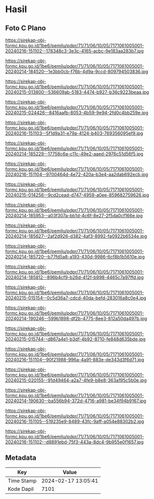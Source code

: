 # Hasil

## Foto C Plano

https://sirekap-obj-formc.kpu.go.id/1be6/pemilu/pdpr/71/71/06/10/05/7171061005001-20240216-151102--178348c3-3e3c-4165-acbc-9e183aa283b7.jpg

https://sirekap-obj-formc.kpu.go.id/1be6/pemilu/pdpr/71/71/06/10/05/7171061005001-20240214-184520--1e3bb0cb-f76b-4d9a-9ccd-809794503836.jpg

https://sirekap-obj-formc.kpu.go.id/1be6/pemilu/pdpr/71/71/06/10/05/7171061005001-20240215-013800--536609ab-5183-4474-b927-b36c9223beaa.jpg

https://sirekap-obj-formc.kpu.go.id/1be6/pemilu/pdpr/71/71/06/10/05/7171061005001-20240215-024426--8416aafb-8053-4b59-9e94-2fd0c4bb259e.jpg

https://sirekap-obj-formc.kpu.go.id/1be6/pemilu/pdpr/71/71/06/10/05/7171061005001-20240216-151103--5f1d9a31-e79a-4124-b403-769356095ef9.jpg

https://sirekap-obj-formc.kpu.go.id/1be6/pemilu/pdpr/71/71/06/10/05/7171061005001-20240214-185229--17758c6a-c11c-49e2-aaed-2976c51d56f5.jpg

https://sirekap-obj-formc.kpu.go.id/1be6/pemilu/pdpr/71/71/06/10/05/7171061005001-20240216-151104--9700464d-4e72-420a-b3e4-aa2dab692ecb.jpg

https://sirekap-obj-formc.kpu.go.id/1be6/pemilu/pdpr/71/71/06/10/05/7171061005001-20240215-014256--9cd2cead-d747-4959-a0ee-859682759626.jpg

https://sirekap-obj-formc.kpu.go.id/1be6/pemilu/pdpr/71/71/06/10/05/7171061005001-20240214-185953--a03f307a-bb1d-4c6f-8e27-2f5da0cf166e.jpg

https://sirekap-obj-formc.kpu.go.id/1be6/pemilu/pdpr/71/71/06/10/05/7171061005001-20240214-185627--2af2d926-d382-4af3-8992-fa0922b6534e.jpg

https://sirekap-obj-formc.kpu.go.id/1be6/pemilu/pdpr/71/71/06/10/05/7171061005001-20240214-185720--b77fd5a8-a193-430d-9986-6cf8b1b5610e.jpg

https://sirekap-obj-formc.kpu.go.id/1be6/pemilu/pdpr/71/71/06/10/05/7171061005001-20240214-185812--896b4cf9-b26d-412f-b998-4465c7a97ffd.jpg

https://sirekap-obj-formc.kpu.go.id/1be6/pemilu/pdpr/71/71/06/10/05/7171061005001-20240215-015154--0c5d36a7-cdcd-40da-befd-283016a8c0e4.jpg

https://sirekap-obj-formc.kpu.go.id/1be6/pemilu/pdpr/71/71/06/10/05/7171061005001-20240214-190246--599b1898-df2b-4775-8ee3-812a50da497b.jpg

https://sirekap-obj-formc.kpu.go.id/1be6/pemilu/pdpr/71/71/06/10/05/7171061005001-20240215-015744--d867a4e1-b3df-4b92-8710-fe848d635bde.jpg

https://sirekap-obj-formc.kpu.go.id/1be6/pemilu/pdpr/71/71/06/10/05/7171061005001-20240216-151104--90f21988-996a-4a91-883e-de343d3f6d71.jpg

https://sirekap-obj-formc.kpu.go.id/1be6/pemilu/pdpr/71/71/06/10/05/7171061005001-20240215-020155--91d49464-a2a7-4fe9-b8e8-363a195c5b0e.jpg

https://sirekap-obj-formc.kpu.go.id/1be6/pemilu/pdpr/71/71/06/10/05/7171061005001-20240214-190630--ba556b94-372d-4716-a981-be34f94b9167.jpg

https://sirekap-obj-formc.kpu.go.id/1be6/pemilu/pdpr/71/71/06/10/05/7171061005001-20240216-151105--519235e9-8489-43fc-9aff-a054e88302b2.jpg

https://sirekap-obj-formc.kpu.go.id/1be6/pemilu/pdpr/71/71/06/10/05/7171061005001-20240216-151102--d8891ebd-75f3-443a-8dc4-9b955e0f1657.jpg


## Metadata

| Key        | Value               |
| ---------- | ------------------- |
| Time Stamp | 2024-02-17 13:05:41 |
| Kode Dapil | 7101                |



